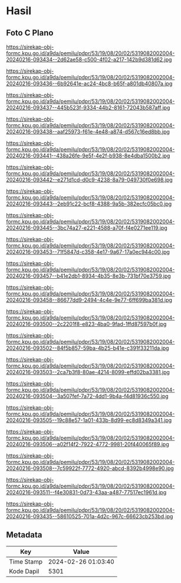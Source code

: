 # Hasil

## Foto C Plano

https://sirekap-obj-formc.kpu.go.id/a9da/pemilu/pdpr/53/19/08/20/02/5319082002004-20240216-093434--2d62ae58-c500-4f02-a217-142b9d381d62.jpg

https://sirekap-obj-formc.kpu.go.id/a9da/pemilu/pdpr/53/19/08/20/02/5319082002004-20240216-093436--6b92641e-ac24-4bc8-b65f-a801db40807a.jpg

https://sirekap-obj-formc.kpu.go.id/a9da/pemilu/pdpr/53/19/08/20/02/5319082002004-20240216-093437--445b523f-9334-44b2-8161-72043b587aff.jpg

https://sirekap-obj-formc.kpu.go.id/a9da/pemilu/pdpr/53/19/08/20/02/5319082002004-20240216-093438--aaf25973-f61e-4e48-a874-d567c16ed8bb.jpg

https://sirekap-obj-formc.kpu.go.id/a9da/pemilu/pdpr/53/19/08/20/02/5319082002004-20240216-093441--438a26fe-9e5f-4e2f-b938-8e4dba1500b2.jpg

https://sirekap-obj-formc.kpu.go.id/a9da/pemilu/pdpr/53/19/08/20/02/5319082002004-20240216-093442--e271d1cd-d0c9-4238-8a79-049730f0e698.jpg

https://sirekap-obj-formc.kpu.go.id/a9da/pemilu/pdpr/53/19/08/20/02/5319082002004-20240216-093443--2eb91c22-bcf8-4388-9a5b-382ecfc05bc0.jpg

https://sirekap-obj-formc.kpu.go.id/a9da/pemilu/pdpr/53/19/08/20/02/5319082002004-20240216-093445--3bc74a27-e221-4588-a70f-f4e0271ee119.jpg

https://sirekap-obj-formc.kpu.go.id/a9da/pemilu/pdpr/53/19/08/20/02/5319082002004-20240216-093453--71f5847d-c358-4e17-9a67-17a0ec944c00.jpg

https://sirekap-obj-formc.kpu.go.id/a9da/pemilu/pdpr/53/19/08/20/02/5319082002004-20240216-093457--b41e2db1-8934-4b35-8e3b-731bf70e3759.jpg

https://sirekap-obj-formc.kpu.go.id/a9da/pemilu/pdpr/53/19/08/20/02/5319082002004-20240216-093458--86677dd9-2494-4c4e-9e77-6ff699ba381d.jpg

https://sirekap-obj-formc.kpu.go.id/a9da/pemilu/pdpr/53/19/08/20/02/5319082002004-20240216-093500--2c2201f8-e823-4ba0-9fad-1ffd87597b0f.jpg

https://sirekap-obj-formc.kpu.go.id/a9da/pemilu/pdpr/53/19/08/20/02/5319082002004-20240216-093502--84f5b857-59ba-4b25-b41e-c391f33211da.jpg

https://sirekap-obj-formc.kpu.go.id/a9da/pemilu/pdpr/53/19/08/20/02/5319082002004-20240216-093503--2ca7b3f8-80ae-4214-8099-effd02ba3381.jpg

https://sirekap-obj-formc.kpu.go.id/a9da/pemilu/pdpr/53/19/08/20/02/5319082002004-20240216-093504--3a507fef-7a72-4dd1-9b4a-f4d81936c550.jpg

https://sirekap-obj-formc.kpu.go.id/a9da/pemilu/pdpr/53/19/08/20/02/5319082002004-20240216-093505--19c88e57-1a01-433b-8d99-ec8d8349a341.jpg

https://sirekap-obj-formc.kpu.go.id/a9da/pemilu/pdpr/53/19/08/20/02/5319082002004-20240216-093506--a02f14f2-7922-4772-9981-20f440065f89.jpg

https://sirekap-obj-formc.kpu.go.id/a9da/pemilu/pdpr/53/19/08/20/02/5319082002004-20240216-093508--7c59922f-7772-4920-abcd-8392b4998e90.jpg

https://sirekap-obj-formc.kpu.go.id/a9da/pemilu/pdpr/53/19/08/20/02/5319082002004-20240216-093511--f4e30831-0d73-43aa-a487-77517ec1961d.jpg

https://sirekap-obj-formc.kpu.go.id/a9da/pemilu/pdpr/53/19/08/20/02/5319082002004-20240216-093435--58610525-701a-4d2c-967c-66623cb253bd.jpg


## Metadata

| Key        | Value               |
| ---------- | ------------------- |
| Time Stamp | 2024-02-26 01:03:40 |
| Kode Dapil | 5301                |



